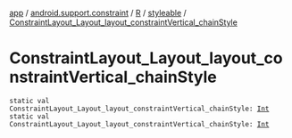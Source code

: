 [app](../../../index.md) / [android.support.constraint](../../index.md) / [R](../index.md) / [styleable](index.md) / [ConstraintLayout_Layout_layout_constraintVertical_chainStyle](./-constraint-layout_-layout_layout_constraint-vertical_chain-style.md)

# ConstraintLayout_Layout_layout_constraintVertical_chainStyle

`static val ConstraintLayout_Layout_layout_constraintVertical_chainStyle: `[`Int`](https://kotlinlang.org/api/latest/jvm/stdlib/kotlin/-int/index.html)
`static val ConstraintLayout_Layout_layout_constraintVertical_chainStyle: `[`Int`](https://kotlinlang.org/api/latest/jvm/stdlib/kotlin/-int/index.html)